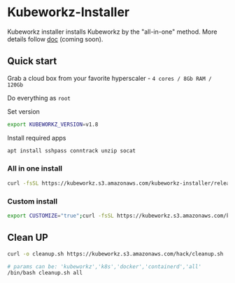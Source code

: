 # Kubeworkz-Installer

Kubeworkz installer installs Kubeworkz by the "all-in-one" method. More details follow [doc](https://kubeworkz.io/docs/installation-guide/) (coming soon).

## Quick start

Grab a cloud box from your favorite hyperscaler - `4 cores / 8Gb RAM / 120Gb`

Do everything as `root`

Set version

```bash
export KUBEWORKZ_VERSION=v1.8
```

Install required apps
```bash
apt install sshpass conntrack unzip socat
```

### All in one install

```bash
curl -fsSL https://kubeworkz.s3.amazonaws.com/kubeworkz-installer/release/v1.3/entry.sh | bash
```

### Custom install

```bash
export CUSTOMIZE="true";curl -fsSL https://kubeworkz.s3.amazonaws.com/kubeworkz-installer/release/v1.3/entry.sh | bash
```

## Clean UP

```bash
curl -o cleanup.sh https://kubeworkz.s3.amazonaws.com/hack/cleanup.sh
```

```bash
# params can be: 'kubeworkz','k8s','docker','containerd','all'
/bin/bash cleanup.sh all
```
